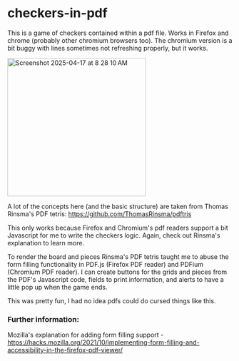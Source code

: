 # checkers-in-pdf
This is a game of checkers contained within a pdf file. Works in Firefox and chrome (probably other chromium browsers too). The chromium version is a bit buggy with lines sometimes not refreshing properly, but it works.

<img width="310" alt="Screenshot 2025-04-17 at 8 28 10 AM" src="https://github.com/user-attachments/assets/81b6594f-abbe-456d-8ba2-be3bf6a4882a" />

A lot of the concepts here (and the basic structure) are taken from Thomas Rinsma's PDF tetris: https://github.com/ThomasRinsma/pdftris

This only works because Firefox and Chromium's pdf readers support a bit Javascript for me to write the checkers logic. Again, check out Rinsma's explanation to learn more. 

To render the board and pieces Rinsma's PDF tetris taught me to abuse the form filling functionality in PDF.js (Firefox PDF reader) and PDFium (Chromium PDF reader). I can create buttons for the grids and pieces from the PDF's Javascript code, fields to print information, and alerts to have a little pop up when the game ends. 

This was pretty fun, I had no idea pdfs could do cursed things like this.

### Further information:


Mozilla's explanation for adding form filling support - https://hacks.mozilla.org/2021/10/implementing-form-filling-and-accessibility-in-the-firefox-pdf-viewer/



